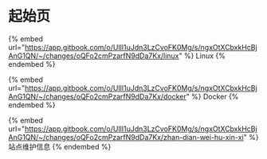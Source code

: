# 起始页

{% embed url="https://app.gitbook.com/o/UlIl1uJdn3LzCvoFK0Mg/s/ngxOtXCbxkHcBjAnG1QN/~/changes/oQFo2cmPzarfN9dDa7Kx/linux" %}
Linux
{% endembed %}

{% embed url="https://app.gitbook.com/o/UlIl1uJdn3LzCvoFK0Mg/s/ngxOtXCbxkHcBjAnG1QN/~/changes/oQFo2cmPzarfN9dDa7Kx/docker" %}
Docker
{% endembed %}

{% embed url="https://app.gitbook.com/o/UlIl1uJdn3LzCvoFK0Mg/s/ngxOtXCbxkHcBjAnG1QN/~/changes/oQFo2cmPzarfN9dDa7Kx/zhan-dian-wei-hu-xin-xi" %}
站点维护信息
{% endembed %}
